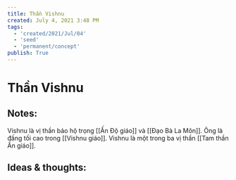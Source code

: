 ```yaml
---
title: Thần Vishnu
created: July 4, 2021 3:48 PM
tags:
  - 'created/2021/Jul/04'
  - 'seed'
  - 'permanent/concept'
publish: True
---
```

# Thần Vishnu

## Notes:
Vishnu là vị thần bảo hộ trọng [[Ấn Độ giáo]] và [[Đạo Bà La Môn]]. Ông là đấng tối cao trong [[Vishnu giáo]]. Vishnu là một trong ba vị thần [[Tam thần Ấn giáo]].

## Ideas & thoughts:

